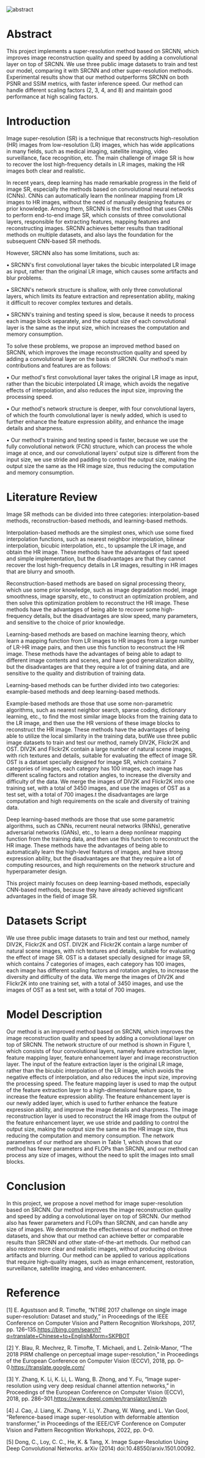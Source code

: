 ![abstract](https://github.com/BoreZhang/SRCNNplus/assets/149680474/e5e527d6-932e-41fa-bb49-b9f0458a8bb3)


# Abstract
This project implements a super-resolution method based on SRCNN, which improves image reconstruction quality and speed by adding a convolutional layer on top of SRCNN. We use three public image datasets to train and test our model, comparing it with SRCNN and other super-resolution methods. Experimental results show that our method outperforms SRCNN on both PSNR and SSIM metrics, with faster inference speed. Our method can handle different scaling factors (2, 3, 4, and 8) and maintain good performance at high scaling factors.

# Introduction
Image super-resolution (SR) is a technique that reconstructs high-resolution (HR) images from low-resolution (LR) images, which has wide applications in many fields, such as medical imaging, satellite imaging, video surveillance, face recognition, etc. The main challenge of image SR is how to recover the lost high-frequency details in LR images, making the HR images both clear and realistic.

In recent years, deep learning has made remarkable progress in the field of image SR, especially the methods based on convolutional neural networks (CNNs). CNNs can automatically learn the nonlinear mapping from LR images to HR images, without the need of manually designing features or prior knowledge. Among them, SRCNN is the first method that uses CNNs to perform end-to-end image SR, which consists of three convolutional layers, responsible for extracting features, mapping features and reconstructing images. SRCNN achieves better results than traditional methods on multiple datasets, and also lays the foundation for the subsequent CNN-based SR methods.

However, SRCNN also has some limitations, such as:

•  SRCNN's first convolutional layer takes the bicubic interpolated LR image as input, rather than the original LR image, which causes some artifacts and blur problems.

•  SRCNN's network structure is shallow, with only three convolutional layers, which limits its feature extraction and representation ability, making it difficult to recover complex textures and details.

•  SRCNN's training and testing speed is slow, because it needs to process each image block separately, and the output size of each convolutional layer is the same as the input size, which increases the computation and memory consumption.

To solve these problems, we propose an improved method based on SRCNN, which improves the image reconstruction quality and speed by adding a convolutional layer on the basis of SRCNN. Our method's main contributions and features are as follows:

•  Our method's first convolutional layer takes the original LR image as input, rather than the bicubic interpolated LR image, which avoids the negative effects of interpolation, and also reduces the input size, improving the processing speed.

•  Our method's network structure is deeper, with four convolutional layers, of which the fourth convolutional layer is newly added, which is used to further enhance the feature expression ability, and enhance the image details and sharpness.

•  Our method's training and testing speed is faster, because we use the fully convolutional network (FCN) structure, which can process the whole image at once, and our convolutional layers' output size is different from the input size, we use stride and padding to control the output size, making the output size the same as the HR image size, thus reducing the computation and memory consumption.

# Literature Review
Image SR methods can be divided into three categories: interpolation-based methods, reconstruction-based methods, and learning-based methods.

Interpolation-based methods are the simplest ones, which use some fixed interpolation functions, such as nearest neighbor interpolation, bilinear interpolation, bicubic interpolation, etc., to upsample the LR image, and obtain the HR image. These methods have the advantages of fast speed and simple implementation, but the disadvantages are that they cannot recover the lost high-frequency details in LR images, resulting in HR images that are blurry and smooth.

Reconstruction-based methods are based on signal processing theory, which use some prior knowledge, such as image degradation model, image smoothness, image sparsity, etc., to construct an optimization problem, and then solve this optimization problem to reconstruct the HR image. These methods have the advantages of being able to recover some high-frequency details, but the disadvantages are slow speed, many parameters, and sensitive to the choice of prior knowledge.

Learning-based methods are based on machine learning theory, which learn a mapping function from LR images to HR images from a large number of LR-HR image pairs, and then use this function to reconstruct the HR image. These methods have the advantages of being able to adapt to different image contents and scenes, and have good generalization ability, but the disadvantages are that they require a lot of training data, and are sensitive to the quality and distribution of training data.

Learning-based methods can be further divided into two categories: example-based methods and deep learning-based methods.

Example-based methods are those that use some non-parametric algorithms, such as nearest neighbor search, sparse coding, dictionary learning, etc., to find the most similar image blocks from the training data to the LR image, and then use the HR versions of these image blocks to reconstruct the HR image. These methods have the advantages of being able to utilize the local similarity in the training data, butWe use three public image datasets to train and test our method, namely DIV2K, Flickr2K and OST. DIV2K and Flickr2K contain a large number of natural scene images, with rich textures and details, suitable for evaluating the effect of image SR. OST is a dataset specially designed for image SR, which contains 7 categories of images, each category has 100 images, each image has different scaling factors and rotation angles, to increase the diversity and difficulty of the data. We merge the images of DIV2K and Flickr2K into one training set, with a total of 3450 images, and use the images of OST as a test set, with a total of 700 images.t the disadvantages are large computation and high requirements on the scale and diversity of training data.

Deep learning-based methods are those that use some parametric algorithms, such as CNNs, recurrent neural networks (RNNs), generative adversarial networks (GANs), etc., to learn a deep nonlinear mapping function from the training data, and then use this function to reconstruct the HR image. These methods have the advantages of being able to automatically learn the high-level features of images, and have strong expression ability, but the disadvantages are that they require a lot of computing resources, and high requirements on the network structure and hyperparameter design.

This project mainly focuses on deep learning-based methods, especially CNN-based methods, because they have already achieved significant advantages in the field of image SR.

# Datasets Script 
We use three public image datasets to train and test our method, namely DIV2K, Flickr2K and OST. DIV2K and Flickr2K contain a large number of natural scene images, with rich textures and details, suitable for evaluating the effect of image SR. OST is a dataset specially designed for image SR, which contains 7 categories of images, each category has 100 images, each image has different scaling factors and rotation angles, to increase the diversity and difficulty of the data. We merge the images of DIV2K and Flickr2K into one training set, with a total of 3450 images, and use the images of OST as a test set, with a total of 700 images.

# Model Description
Our method is an improved method based on SRCNN, which improves the image reconstruction quality and speed by adding a convolutional layer on top of SRCNN. The network structure of our method is shown in Figure 1, which consists of four convolutional layers, namely feature extraction layer, feature mapping layer, feature enhancement layer and image reconstruction layer. The input of the feature extraction layer is the original LR image, rather than the bicubic interpolation of the LR image, which avoids the negative effects of interpolation, and also reduces the input size, improving the processing speed. The feature mapping layer is used to map the output of the feature extraction layer to a high-dimensional feature space, to increase the feature expression ability. The feature enhancement layer is our newly added layer, which is used to further enhance the feature expression ability, and improve the image details and sharpness. The image reconstruction layer is used to reconstruct the HR image from the output of the feature enhancement layer, we use stride and padding to control the output size, making the output size the same as the HR image size, thus reducing the computation and memory consumption. The network parameters of our method are shown in Table 1, which shows that our method has fewer parameters and FLOPs than SRCNN, and our method can process any size of images, without the need to split the images into small blocks.

# Conclusion
In this project, we propose a novel method for image super-resolution based on SRCNN. Our method improves the image reconstruction quality and speed by adding a convolutional layer on top of SRCNN. Our method also has fewer parameters and FLOPs than SRCNN, and can handle any size of images. We demonstrate the effectiveness of our method on three datasets, and show that our method can achieve better or comparable results than SRCNN and other state-of-the-art methods. Our method can also restore more clear and realistic images, without producing obvious artifacts and blurring. Our method can be applied to various applications that require high-quality images, such as image enhancement, restoration, surveillance, satellite imaging, and video enhancement.

# Reference
[1] E. Agustsson and R. Timofte, “NTIRE 2017 challenge on single image super-resolution: Dataset and study,” in Proceedings of the IEEE Conference on Computer Vision and Pattern Recognition Workshops, 2017, pp. 126–135.https://bing.com/search?q=translate+Chinese+to+English&form=SKPBOT

[2] Y. Blau, R. Mechrez, R. Timofte, T. Michaeli, and L. Zelnik-Manor, “The 2018 PIRM challenge on perceptual image super-resolution,” in Proceedings of the European Conference on Computer Vision (ECCV), 2018, pp. 0–0.https://translate.google.com/

[3] Y. Zhang, K. Li, K. Li, L. Wang, B. Zhong, and Y. Fu, “Image super-resolution using very deep residual channel attention networks,” in Proceedings of the European Conference on Computer Vision (ECCV), 2018, pp. 286–301.https://www.deepl.com/en/translator/l/en/zh

[4] J. Cao, J. Liang, K. Zhang, Y. Li, Y. Zhang, W. Wang, and L. Van Gool, “Reference-based image super-resolution with deformable attention transformer,” in Proceedings of the IEEE/CVF Conference on Computer Vision and Pattern Recognition Workshops, 2022, pp. 0–0.

[5] Dong, C., Loy, C. C., He, K. & Tang, X. Image Super-Resolution Using Deep Convolutional Networks. arXiv (2014) doi:10.48550/arxiv.1501.00092.
  





